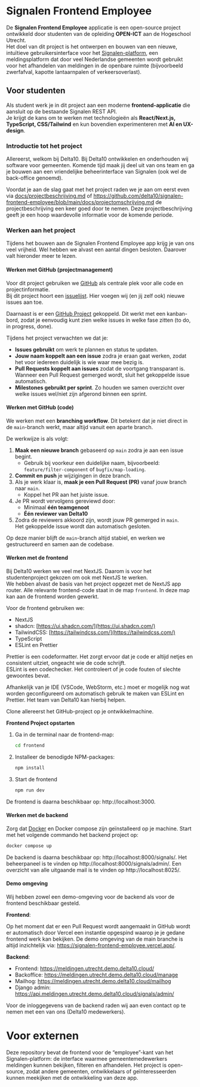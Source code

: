 # Signalen Frontend Employee

De **Signalen Frontend Employee** applicatie is een open-source project ontwikkeld door studenten van de opleiding **OPEN-ICT** aan de Hogeschool Utrecht.  
Het doel van dit project is het ontwerpen en bouwen van een nieuwe, intuïtieve gebruikersinterface voor het [Signalen-platform](https://signalen.org), een meldingsplatform dat door veel Nederlandse gemeenten wordt gebruikt voor het afhandelen van meldingen in de openbare ruimte (bijvoorbeeld zwerfafval, kapotte lantaarnpalen of verkeersoverlast).

## Voor studenten
Als student werk je in dit project aan een moderne **frontend-applicatie** die aansluit op de bestaande Signalen REST API.  
Je krijgt de kans om te werken met technologieën als **React/Next.js, TypeScript, CSS/Tailwind** en kun bovendien experimenteren met **AI en UX-design**.

### Introductie tot het project
Allereerst, welkom bij Delta10. Bij Delta10 ontwikkelen en onderhouden wij software voor gemeenten. Komende tijd maak jij deel uit van ons team en ga je bouwen aan een vriendelijke beheerinterface van Signalen (ook wel de back-office genoemd). 

Voordat je aan de slag gaat met het project raden we je aan om eerst even via [docs/projectbeschrijving.md](/docs/projectomschrijving.md) of https://github.com/delta10/signalen-frontend-employee/blob/main/docs/projectomschrijving.md de projectbeschrijving een keer goed door te nemen. Deze projectbeschrijving geeft je een hoop waardevolle informatie voor de komende periode.

### Werken aan het project
Tijdens het bouwen aan de Signalen Frontend Employee app krijg je van ons veel vrijheid. Wel hebben we alvast een aantal dingen besloten. Daarover valt hieronder meer te lezen.

#### Werken met GitHub (projectmanagement)
Voor dit project gebruiken we [GitHub](https://github.com/delta10/signalen-frontend-employee) als centrale plek voor alle code en projectinformatie.  
Bij dit project hoort een [issuelijst](https://github.com/delta10/signalen-frontend-employee/issues). Hier voegen wij (en jij zelf ook) nieuwe issues aan toe.

Daarnaast is er een [GitHub Project](https://github.com/orgs/delta10/projects/16) gekoppeld. Dit werkt met een kanban-bord, zodat je eenvoudig kunt zien welke issues in welke fase zitten (to do, in progress, done).

Tijdens het project verwachten we dat je:
- **Issues gebruikt** om werk te plannen en status te updaten.
- **Jouw naam koppelt aan een issue** zodra je eraan gaat werken, zodat het voor iedereen duidelijk is wie waar mee bezig is.
- **Pull Requests koppelt aan issues** zodat de voortgang transparant is. Wanneer een Pull Request gemerged wordt, sluit het gekoppelde issue automatisch.
- **Milestones gebruikt per sprint**. Zo houden we samen overzicht over welke issues wel/niet zijn afgerond binnen een sprint.

#### Werken met GitHub (code)
We werken met een **branching workflow**. Dit betekent dat je niet direct in de `main`-branch werkt, maar altijd vanuit een aparte branch.

De werkwijze is als volgt:
1. **Maak een nieuwe branch** gebaseerd op `main` zodra je aan een issue begint.
    - Gebruik bij voorkeur een duidelijke naam, bijvoorbeeld:  
      `feature/filter-component` of `bugfix/map-loading`.
2. **Commit en push** je wijzigingen in deze branch.
3. Als je werk klaar is, **maak je een Pull Request (PR)** vanaf jouw branch naar `main`.
    - Koppel het PR aan het juiste issue.
4. Je PR wordt vervolgens gereviewd door:
    - Minimaal **één teamgenoot**
    - **Één reviewer van Delta10**
5. Zodra de reviewers akkoord zijn, wordt jouw PR gemerged in `main`.  
   Het gekoppelde issue wordt dan automatisch gesloten. 

Op deze manier blijft de `main`-branch altijd stabiel, en werken we gestructureerd en samen aan de codebase.

#### Werken met de frontend

Bij Delta10 werken we veel met NextJS. Daarom is voor het studentenproject gekozen om ook met NextJS te werken.  
We hebben alvast de basis van het project opgezet met de NextJS app router. Alle relevante frontend-code staat in de map `frontend`. In deze map kan aan de frontend worden gewerkt.

Voor de frontend gebruiken we:
- NextJS
- shadcn: [https://ui.shadcn.com/](https://ui.shadcn.com/)
- TailwindCSS: [https://tailwindcss.com/](https://tailwindcss.com/)
- TypeScript
- ESLint en Prettier

Prettier is een codeformatter. Het zorgt ervoor dat je code er altijd netjes en consistent uitziet, ongeacht wie de code schrijft.  
ESLint is een codechecker. Het controleert of je code fouten of slechte gewoontes bevat.

Afhankelijk van je IDE (VSCode, WebStorm, etc.) moet er mogelijk nog wat worden geconfigureerd om automatisch gebruik te maken van ESLint en Prettier. Het team van Delta10 kan hierbij helpen.

Clone allereerst het GitHub-project op je ontwikkelmachine.

**Frontend Project opstarten**

1. Ga in de terminal naar de frontend-map:
   ```bash
   cd frontend
   ```
2. Installeer de benodigde NPM-packages:
   ```bash
   npm install
   ```
3. Start de frontend
   ```bash
   npm run dev
   ```

De frontend is daarna beschikbaar op: http://localhost:3000. 

#### Werken met de backend

Zorg dat [Docker](http://docker.com/) en Docker compose zijn geïnstalleerd op je machine. Start met het volgende commando het backend project op:

```bash
docker compose up
```

De backend is daarna beschikbaar op: http://localhost:8000/signals/. Het beheerpaneel is te vinden op http://localhost:8000/signals/admin/. Een overzicht van alle uitgaande mail is te vinden op http://localhost:8025/.

#### Demo omgeving
Wij hebben zowel een demo-omgeving voor de backend als voor de frontend beschikbaar gesteld.

**Frontend**:

Op het moment dat er een Pull Request wordt aangemaakt in GitHub wordt er automatisch door Vercel een instantie opgespind waarop je je gedane frontend werk kan bekijken. De demo omgeving van de main branche is altijd inzichtelijk via: https://signalen-frontend-employee.vercel.app/.

**Backend**:

- Frontend: https://meldingen.utrecht.demo.delta10.cloud/
- Backoffice: https://meldingen.utrecht.demo.delta10.cloud/manage
- Mailhog: https://meldingen.utrecht.demo.delta10.cloud/mailhog
- Django admin: https://api.meldingen.utrecht.demo.delta10.cloud/signals/admin/

Voor de inloggegevens van de backend raden wij aan even contact op te nemen met een van ons (Delta10 medewerkers).

# Voor externen

Deze repository bevat de frontend voor de “employee”-kant van het Signalen-platform: de interface waarmee gemeentemedewerkers meldingen kunnen bekijken, filteren en afhandelen.
Het project is open-source, zodat andere gemeenten, ontwikkelaars of geïnteresseerden kunnen meekijken met de ontwikkeling van deze app.
